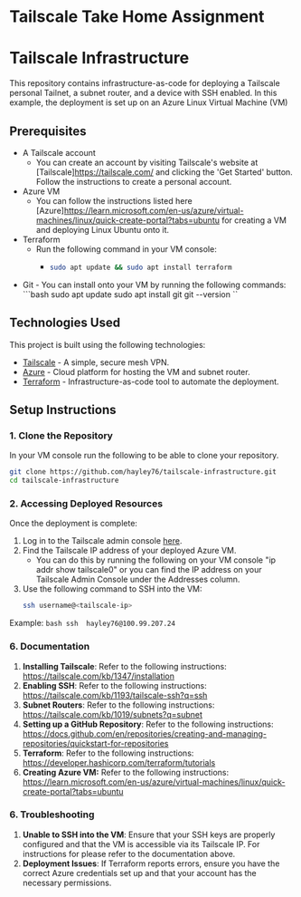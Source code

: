 # Tailscale Take Home Assignment
# Tailscale Infrastructure

This repository contains infrastructure-as-code for deploying a Tailscale personal Tailnet, a subnet router, and a device with SSH enabled. In this example, the deployment is set up on an Azure Linux Virtual Machine (VM)

## Prerequisites

- A Tailscale account
     - You can create an account by visiting Tailscale's website at [Tailscale]https://tailscale.com/ and clicking the 'Get Started' button. Follow the instructions to create a personal account.
- Azure VM
     - You can follow the instructions listed here [Azure]https://learn.microsoft.com/en-us/azure/virtual-machines/linux/quick-create-portal?tabs=ubuntu for creating a VM and deploying Linux Ubuntu onto it.
- Terraform
    - Run the following command in your VM console:
      - ```bash
        sudo apt update && sudo apt install terraform
        ```
- Git
      - You can install onto your VM by running the following commands:
           ```bash
            sudo apt update
            sudo apt install git
            git --version
            ``
## Technologies Used

This project is built using the following technologies:

- [Tailscale](https://tailscale.com/) - A simple, secure mesh VPN.
- [Azure](https://azure.microsoft.com/) - Cloud platform for hosting the VM and subnet router.
- [Terraform](https://terraform.io/) - Infrastructure-as-code tool to automate the deployment.

## Setup Instructions

### 1. Clone the Repository
In your VM console run the following to be able to clone your repository.
```bash
git clone https://github.com/hayley76/tailscale-infrastructure.git
cd tailscale-infrastructure
```

### 2. Accessing Deployed Resources

Once the deployment is complete:

1. Log in to the Tailscale admin console [here](https://login.tailscale.com/).
2. Find the Tailscale IP address of your deployed Azure VM.
     - You can do this by running the following on your VM console "ip addr show tailscale0" or you can find the IP address on your Tailscale Admin Console under the Addresses column.
3. Use the following command to SSH into the VM:
   ```bash
   ssh username@<tailscale-ip>
Example:
     ```bash
     ssh  hayley76@100.99.207.24
     ```
### 6. **Documentation**

1. **Installing Tailscale**: Refer to the following instructions: https://tailscale.com/kb/1347/installation
2. **Enabling SSH**: Refer to the following instructions: https://tailscale.com/kb/1193/tailscale-ssh?q=ssh
3. **Subnet Routers**: Refer to the following instructions: https://tailscale.com/kb/1019/subnets?q=subnet
4. **Setting up a GitHub Repository**: Refer to the following instructions: https://docs.github.com/en/repositories/creating-and-managing-repositories/quickstart-for-repositories
5. **Terraform**: Refer to the following instructions: https://developer.hashicorp.com/terraform/tutorials
6. **Creating Azure VM:** Refer to the following instructions: https://learn.microsoft.com/en-us/azure/virtual-machines/linux/quick-create-portal?tabs=ubuntu

### 6. **Troubleshooting**

1. **Unable to SSH into the VM**: Ensure that your SSH keys are properly configured and that the VM is accessible via its Tailscale IP. For instructions for please refer to the documentation above.
2. **Deployment Issues**: If Terraform reports errors, ensure you have the correct Azure credentials set up and that your account has the necessary permissions.
